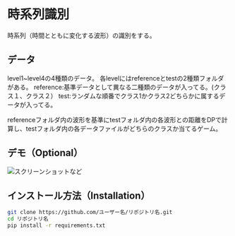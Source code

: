 # 時系列識別

時系列（時間とともに変化する波形）の識別をする。

## データ
level1~level4の4種類のデータ。
各levelにはreferenceとtestの2種類フォルダがある。
reference:基準データとして異なる二種類のデータが入ってる。(クラス１、クラス２）
test:ランダムな順番でクラス1かクラス2どちらかに属するデータが入ってる。

referenceフォルダ内の波形を基準にtestフォルダ内の各波形との距離をDPで計算し、testフォルダ内の各データファイルがどちらのクラスか当てるゲーム。

## デモ（Optional）

![スクリーンショットなど](path/to/image.png)

## インストール方法（Installation）

```bash
git clone https://github.com/ユーザー名/リポジトリ名.git
cd リポジトリ名
pip install -r requirements.txt

